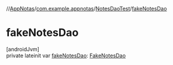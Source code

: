 //[AppNotas](../../../index.md)/[com.example.appnotas](../index.md)/[NotesDaoTest](index.md)/[fakeNotesDao](fake-notes-dao.md)

# fakeNotesDao

[androidJvm]\
private lateinit var [fakeNotesDao](fake-notes-dao.md): [FakeNotesDao](../../com.example.appnotas.database/-fake-notes-dao/index.md)
